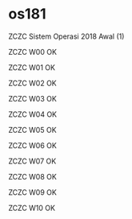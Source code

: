 # os181
ZCZC Sistem Operasi 2018 Awal (1)

ZCZC W00 OK

ZCZC W01 OK

ZCZC W02 OK

ZCZC W03 OK

ZCZC W04 OK

ZCZC W05 OK

ZCZC W06 OK

ZCZC W07 OK

ZCZC W08 OK

ZCZC W09 OK

ZCZC W10 OK
